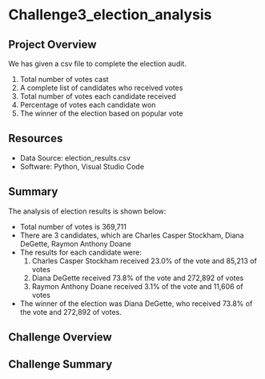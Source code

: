 # Challenge3_election_analysis

## Project Overview
We has given a csv file to complete the election audit.

1. Total number of votes cast
2. A complete list of candidates who received votes
3. Total number of votes each candidate received
4. Percentage of votes each candidate won
5. The winner of the election based on popular vote

## Resources
- Data Source: election_results.csv
- Software: Python, Visual Studio Code

## Summary
The analysis of election results is shown below:
* Total number of votes is 369,711
* There are 3 candidates, which are Charles Casper Stockham, Diana DeGette, Raymon Anthony Doane
* The results for each candidate were:
  1. Charles Casper Stockham received 23.0% of the vote and 85,213 of votes
  2. Diana DeGette received 73.8% of the vote and 272,892 of votes
  3. Raymon Anthony Doane received 3.1% of the vote and 11,606 of votes
* The winner of the election was Diana DeGette, who received 73.8% of the vote and 272,892 of votes.

## Challenge Overview

## Challenge Summary
